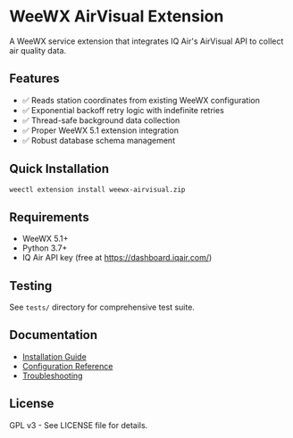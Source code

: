 # WeeWX AirVisual Extension

A WeeWX service extension that integrates IQ Air's AirVisual API to collect air quality data.

## Features

- ✅ Reads station coordinates from existing WeeWX configuration
- ✅ Exponential backoff retry logic with indefinite retries
- ✅ Thread-safe background data collection
- ✅ Proper WeeWX 5.1 extension integration
- ✅ Robust database schema management

## Quick Installation

```bash
weectl extension install weewx-airvisual.zip
```

## Requirements

- WeeWX 5.1+
- Python 3.7+
- IQ Air API key (free at https://dashboard.iqair.com/)

## Testing

See `tests/` directory for comprehensive test suite.

## Documentation

- [Installation Guide](docs/installation.md)
- [Configuration Reference](docs/configuration.md)
- [Troubleshooting](docs/troubleshooting.md)

## License

GPL v3 - See LICENSE file for details.
